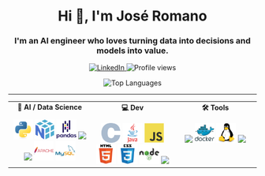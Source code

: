 <h1 align="center">Hi 👋, I'm José Romano</h1>
<h3 align="center">I'm an AI engineer who loves turning data into decisions and models into value.</h3>

<p align="center">
  <a href="https://www.linkedin.com/in/jd-romano/" target="blank">
    <img src="https://raw.githubusercontent.com/rahuldkjain/github-profile-readme-generator/master/src/images/icons/Social/linked-in-alt.svg" alt="LinkedIn" height="30" width="40" />
  </a>
  <img src="https://komarev.com/ghpvc/?username=josedromano&label=Profile%20views&color=0e75b6&style=flat" alt="Profile views" height="20" />
</p>

<p align="center">
  <img src="https://github-readme-stats.vercel.app/api/top-langs?username=josedromano&show_icons=true&theme=tokyonight&locale=en&layout=compact" alt="Top Languages" />
</p>

---

<div align="center">
  <table>
    <tr>
      <td align="center" valign="top" width="33%">
        <strong>🧠 AI / Data Science</strong><br><br>
        <img src="https://raw.githubusercontent.com/devicons/devicon/master/icons/python/python-original.svg" width="40" />
        <img src="https://raw.githubusercontent.com/devicons/devicon/master/icons/numpy/numpy-original.svg" width="40" />
        <img src="https://raw.githubusercontent.com/devicons/devicon/master/icons/pandas/pandas-original-wordmark.svg" width="40" />
        <img src="https://www.vectorlogo.zone/logos/pytorch/pytorch-icon.svg" width="40" />
        <img src="https://www.vectorlogo.zone/logos/microsoft_azure/microsoft_azure-icon.svg" width="40" />
        <img src="https://raw.githubusercontent.com/devicons/devicon/master/icons/apache/apache-original-wordmark.svg" width="40" />
        <img src="https://raw.githubusercontent.com/devicons/devicon/master/icons/mysql/mysql-original-wordmark.svg" width="40" />
      </td>
      <td align="center" valign="top" width="33%">
        <strong>💻 Dev</strong><br><br>
        <img src="https://raw.githubusercontent.com/devicons/devicon/master/icons/c/c-original.svg" width="40" />
        <img src="https://raw.githubusercontent.com/devicons/devicon/master/icons/java/java-original-wordmark.svg" width="40" />
        <img src="https://raw.githubusercontent.com/devicons/devicon/master/icons/javascript/javascript-original.svg" width="40" />
        <img src="https://raw.githubusercontent.com/devicons/devicon/master/icons/html5/html5-original-wordmark.svg" width="40" />
        <img src="https://raw.githubusercontent.com/devicons/devicon/master/icons/css3/css3-original-wordmark.svg" width="40" />
        <img src="https://raw.githubusercontent.com/devicons/devicon/master/icons/nodejs/nodejs-original-wordmark.svg" width="40" />
        <img src="https://www.vectorlogo.zone/logos/wordpress/wordpress-icon.svg" width="40" />
      </td>
      <td align="center" valign="top" width="33%">
        <strong>🛠️ Tools</strong><br><br>
        <img src="https://www.vectorlogo.zone/logos/git-scm/git-scm-icon.svg" width="40" />
        <img src="https://raw.githubusercontent.com/devicons/devicon/master/icons/docker/docker-original-wordmark.svg" width="40" />
        <img src="https://raw.githubusercontent.com/devicons/devicon/master/icons/linux/linux-original.svg" width="40" />
        <img src="https://www.vectorlogo.zone/logos/getpostman/getpostman-icon.svg" width="40" />
      </td>
    </tr>
  </table>
</div> 
